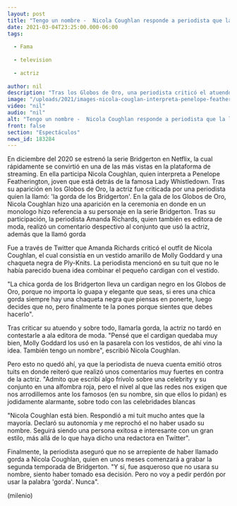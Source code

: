 ```yaml
---
layout: post
title: "Tengo un nombre -  Nicola Coughlan responde a periodista que la llamó 'la gorda de los Bridgerton'"
date: 2021-03-04T23:25:00.000-06:00
tags:
  
  - Fama
  
  - television
  
  - actriz
  
author: nil
description: "Tras los Globos de Oro, una periodista criticó el atuendo de Nicola Coughlan, además, la llamó 'la gorda de los Bridgerton'; así le respondió la actriz. "
image: "/uploads/2021/images-nicola-couglan-interpreta-penelope-featherington.jpg"
video: "nil"
audio: "nil"
alt: "Tengo un nombre -  Nicola Coughlan responde a periodista que la llamó 'la gorda de los Bridgerton'"
front: false
section: "Espectáculos"
news_id: 183284
---
```


En diciembre del 2020 se estrenó la serie Bridgerton en Netflix, la cual rápidamente se convirtió en una de las más vistas en la plataforma de streaming. En ella participa Nicola Coughlan, quien interpreta a Penelope Featherington, joven que está detrás de la famosa Lady Whistledown. Tras su aparición en los Globos de Oro, la actriz fue criticada por una periodista quien la llamó: 'la gorda de los Bridgerton'. En la gala de los Globos de Oro, Nicola Coughlan hizo una aparición en la ceremonia en donde en un monologo hizo referencia a su personaje en la serie Bridgerton. Tras su participación, la periodista Amanda Richards, quien también es editora de moda, realizó un comentario despectivo al conjunto que usó la actriz, además que la llamó gorda 

Fue a través de Twitter que Amanda Richards criticó el outfit de Nicola Coughlan, el cual consistía en un vestido amarillo de Molly Goddard y una chaqueta negra de Ply-Knits. La periodista mencionó en su tuit que no le había parecido buena idea combinar el pequeño cardigan con el vestido. 

"La chica gorda de los Bridgerton lleva un cardigan negro en los Globos de Oro, porque no importa lo guapa y elegante que seas, si eres una chica gorda siempre hay una chaqueta negra que piensas en ponerte, luego decides que no, pero finalmente te la pones porque sientes que debes hacerlo". 

​Tras criticar su atuendo y sobre todo, llamarla gorda, la actriz no tardó en contestarle a ala editora de moda. 
"Pensé que el cardigan quedaba muy bien, Molly Goddard los usó en la pasarela con los vestidos, de ahí vino la idea. También tengo un nombre", escribió Nicola Coughlan. 

Pero esto no quedó ahí, ya que la periodista de nueva cuenta emitió otros tuits en donde reiteró que realizó unos comentarios muy fuertes en contra de la actriz. "Admito que escribí algo frívolo sobre una celebrity y su conjunto en una alfombra roja, pero el nivel al que las redes nos exigen que nos arrodillemos ante los famosos (en su nombre, sin que ellos lo pidan) es jodidamente alarmante, sobre todo con las celebridades blancas 

"Nicola Coughlan está bien. Respondió a mi tuit mucho antes que la mayoría. Declaró su autonomía y me reprochó el no haber usado su nombre. Seguirá siendo una persona exitosa e interesante con un gran estilo, más allá de lo que haya dicho una redactora en Twitter". 

Finalmente, la periodista aseguró que no se arrepiente de haber llamado gorda a Nicola Coughlan, quien en unos meses comenzará a grabar la segunda temporada de Bridgerton. "Y sí, fue asqueroso que no usara su nombre, siento haber tomado esa decisión. Pero no voy a pedir perdón por usar la palabra 'gorda'. Nunca". 

(milenio)